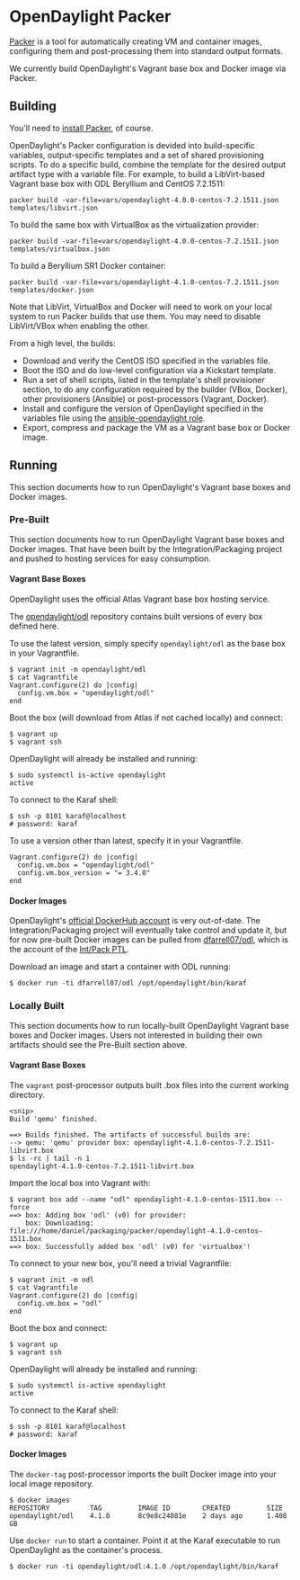# OpenDaylight Packer

[Packer][1] is a tool for automatically creating VM and container images,
configuring them and post-processing them into standard output formats.

We currently build OpenDaylight's Vagrant base box and Docker image via Packer.

## Building

You'll need to [install Packer][2], of course.

OpenDaylight's Packer configuration is devided into build-specific variables,
output-specific templates and a set of shared provisioning scripts. To do a
specific build, combine the template for the desired output artifact type with
a variable file. For example, to build a LibVirt-based Vagrant base box with
ODL Beryllium and CentOS 7.2.1511:

```
packer build -var-file=vars/opendaylight-4.0.0-centos-7.2.1511.json templates/libvirt.json
```

To build the same box with VirtualBox as the virtualization provider:

```
packer build -var-file=vars/opendaylight-4.0.0-centos-7.2.1511.json templates/virtualbox.json
```

To build a Beryllium SR1 Docker container:

```
packer build -var-file=vars/opendaylight-4.1.0-centos-7.2.1511.json templates/docker.json
```

Note that LibVirt, VirtualBox and Docker will need to work on your local system
to run Packer builds that use them. You may need to disable LibVirt/VBox when
enabling the other.

From a high level, the builds:

* Download and verify the CentOS ISO specified in the variables file.
* Boot the ISO and do low-level configuration via a Kickstart template.
* Run a set of shell scripts, listed in the template's shell provisioner
  section, to do any configuration required by the builder (VBox, Docker),
  other provisioners (Ansible) or post-processors (Vagrant, Docker).
* Install and configure the version of OpenDaylight specified in the variables
  file using the [ansible-opendaylight role][3].
* Export, compress and package the VM as a Vagrant base box or Docker image.

## Running

This section documents how to run OpenDaylight's Vagrant base boxes and Docker
images.

### Pre-Built

This section documents how to run OpenDaylight Vagrant base boxes and Docker
images. That have been built by the Integration/Packaging project and pushed
to hosting services for easy consumption.

#### Vagrant Base Boxes

OpenDaylight uses the official Atlas Vagrant base box hosting service.

The [opendaylight/odl][4] repository contains built versions of every box
defined here.

To use the latest version, simply specify `opendaylight/odl` as the base
box in your Vagrantfile.

```
$ vagrant init -m opendaylight/odl
$ cat Vagrantfile
Vagrant.configure(2) do |config|
  config.vm.box = "opendaylight/odl"
end
```

Boot the box (will download from Atlas if not cached locally) and connect:

```
$ vagrant up
$ vagrant ssh
```

OpenDaylight will already be installed and running:

```
$ sudo systemctl is-active opendaylight
active
```

To connect to the Karaf shell:

```
$ ssh -p 8101 karaf@localhost
# password: karaf
```

To use a version other than latest, specify it in your Vagrantfile.

```
Vagrant.configure(2) do |config|
  config.vm.box = "opendaylight/odl"
  config.vm.box_version = "= 3.4.0"
end
```

#### Docker Images

OpenDaylight's [official DockerHub account][7] is very out-of-date. The
Integration/Packaging project will eventually take control and update it,
but for now pre-built Docker images can be pulled from [dfarrell07/odl][5],
which is the account of the [Int/Pack PTL][6].

Download an image and start a container with ODL running:

```
$ docker run -ti dfarrell07/odl /opt/opendaylight/bin/karaf
```

### Locally Built

This section documents how to run locally-built OpenDaylight Vagrant base boxes
and Docker images. Users not interested in building their own artifacts should
see the Pre-Built section above.

#### Vagrant Base Boxes

The `vagrant` post-processor outputs built .box files into the current
working directory.

```
<snip>
Build 'qemu' finished.

==> Builds finished. The artifacts of successful builds are:
--> qemu: 'qemu' provider box: opendaylight-4.1.0-centos-7.2.1511-libvirt.box
$ ls -rc | tail -n 1
opendaylight-4.1.0-centos-7.2.1511-libvirt.box
```

Import the local box into Vagrant with:

```
$ vagrant box add --name "odl" opendaylight-4.1.0-centos-1511.box --force
==> box: Adding box 'odl' (v0) for provider:
    box: Downloading: file:///home/daniel/packaging/packer/opendaylight-4.1.0-centos-1511.box
==> box: Successfully added box 'odl' (v0) for 'virtualbox'!
```

To connect to your new box, you'll need a trivial Vagrantfile:

```
$ vagrant init -m odl
$ cat Vagrantfile
Vagrant.configure(2) do |config|
  config.vm.box = "odl"
end
```

Boot the box and connect:

```
$ vagrant up
$ vagrant ssh
```

OpenDaylight will already be installed and running:

```
$ sudo systemctl is-active opendaylight
active
```

To connect to the Karaf shell:

```
$ ssh -p 8101 karaf@localhost
# password: karaf
```

#### Docker Images

The `docker-tag` post-processor imports the built Docker image into your local
image repository.

```
$ docker images
REPOSITORY          TAG         IMAGE ID        CREATED         SIZE
opendaylight/odl    4.1.0       8c9e8c24081e    2 days ago      1.408 GB
```

Use `docker run` to start a container. Point it at the Karaf executable
to run OpenDaylight as the container's process.

```
$ docker run -ti opendaylight/odl:4.1.0 /opt/opendaylight/bin/karaf
```


[1]: https://www.packer.io/
[2]: https://www.packer.io/intro/getting-started/setup.html
[3]: https://github.com/dfarrell07/ansible-opendaylight
[4]: https://atlas.hashicorp.com/opendaylight/boxes/odl
[5]: https://hub.docker.com/r/dfarrell07/odl/tags/
[6]: https://wiki.opendaylight.org/view/User:Dfarrell07
[7]: https://hub.docker.com/r/opendaylight/
